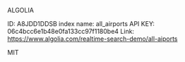ALGOLIA

ID: A8JDD1DDSB
index name: all_airports
API KEY: 06c4bcc6e1b48e0fa133cc97f1180be4
Link: https://www.algolia.com/realtime-search-demo/all-aiports

MIT
